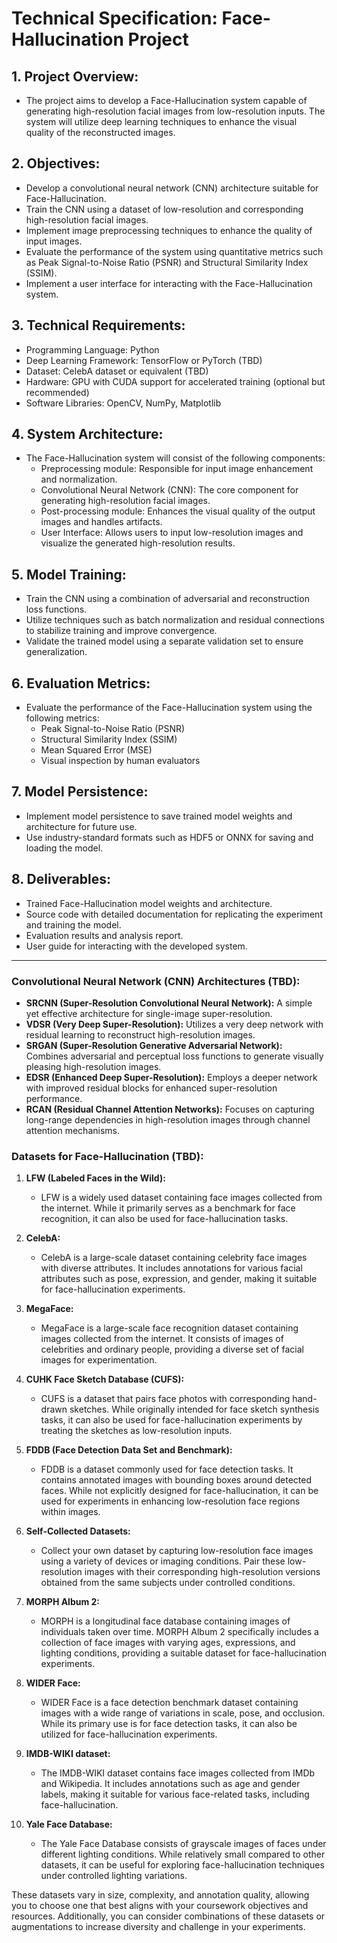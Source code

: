 # Technical Specification: Face-Hallucination Project

## 1. Project Overview:
   - The project aims to develop a Face-Hallucination system capable of generating high-resolution facial images from low-resolution inputs. The system will utilize deep learning techniques to enhance the visual quality of the reconstructed images.

## 2. Objectives:
   - Develop a convolutional neural network (CNN) architecture suitable for Face-Hallucination.
   - Train the CNN using a dataset of low-resolution and corresponding high-resolution facial images.
   - Implement image preprocessing techniques to enhance the quality of input images.
   - Evaluate the performance of the system using quantitative metrics such as Peak Signal-to-Noise Ratio (PSNR) and Structural Similarity Index (SSIM).
   - Implement a user interface for interacting with the Face-Hallucination system.

## 3. Technical Requirements:
   - Programming Language: Python
   - Deep Learning Framework: TensorFlow or PyTorch (TBD)
   - Dataset: CelebA dataset or equivalent (TBD)
   - Hardware: GPU with CUDA support for accelerated training (optional but recommended)
   - Software Libraries: OpenCV, NumPy, Matplotlib

## 4. System Architecture:
   - The Face-Hallucination system will consist of the following components:
     - Preprocessing module: Responsible for input image enhancement and normalization.
     - Convolutional Neural Network (CNN): The core component for generating high-resolution facial images.
     - Post-processing module: Enhances the visual quality of the output images and handles artifacts.
     - User Interface: Allows users to input low-resolution images and visualize the generated high-resolution results.

## 5. Model Training:
   - Train the CNN using a combination of adversarial and reconstruction loss functions.
   - Utilize techniques such as batch normalization and residual connections to stabilize training and improve convergence.
   - Validate the trained model using a separate validation set to ensure generalization.

## 6. Evaluation Metrics:
   - Evaluate the performance of the Face-Hallucination system using the following metrics:
     - Peak Signal-to-Noise Ratio (PSNR)
     - Structural Similarity Index (SSIM)
     - Mean Squared Error (MSE)
     - Visual inspection by human evaluators

## 7. Model Persistence:
   - Implement model persistence to save trained model weights and architecture for future use.
   - Use industry-standard formats such as HDF5 or ONNX for saving and loading the model.

## 8. Deliverables:
   - Trained Face-Hallucination model weights and architecture.
   - Source code with detailed documentation for replicating the experiment and training the model.
   - Evaluation results and analysis report.
   - User guide for interacting with the developed system.


----
### Convolutional Neural Network (CNN) Architectures (TBD):
   - **SRCNN (Super-Resolution Convolutional Neural Network):** A simple yet effective architecture for single-image super-resolution.
   - **VDSR (Very Deep Super-Resolution):** Utilizes a very deep network with residual learning to reconstruct high-resolution images.
   - **SRGAN (Super-Resolution Generative Adversarial Network):** Combines adversarial and perceptual loss functions to generate visually pleasing high-resolution images.
   - **EDSR (Enhanced Deep Super-Resolution):** Employs a deeper network with improved residual blocks for enhanced super-resolution performance.
   - **RCAN (Residual Channel Attention Networks):** Focuses on capturing long-range dependencies in high-resolution images through channel attention mechanisms.

### Datasets for Face-Hallucination (TBD):

1. **LFW (Labeled Faces in the Wild):**
   - LFW is a widely used dataset containing face images collected from the internet. While it primarily serves as a benchmark for face recognition, it can also be used for face-hallucination tasks.

2. **CelebA:**
   - CelebA is a large-scale dataset containing celebrity face images with diverse attributes. It includes annotations for various facial attributes such as pose, expression, and gender, making it suitable for face-hallucination experiments.

3. **MegaFace:**
   - MegaFace is a large-scale face recognition dataset containing images collected from the internet. It consists of images of celebrities and ordinary people, providing a diverse set of facial images for experimentation.

4. **CUHK Face Sketch Database (CUFS):**
   - CUFS is a dataset that pairs face photos with corresponding hand-drawn sketches. While originally intended for face sketch synthesis tasks, it can also be used for face-hallucination experiments by treating the sketches as low-resolution inputs.

5. **FDDB (Face Detection Data Set and Benchmark):**
   - FDDB is a dataset commonly used for face detection tasks. It contains annotated images with bounding boxes around detected faces. While not explicitly designed for face-hallucination, it can be used for experiments in enhancing low-resolution face regions within images.

6. **Self-Collected Datasets:**
   - Collect your own dataset by capturing low-resolution face images using a variety of devices or imaging conditions. Pair these low-resolution images with their corresponding high-resolution versions obtained from the same subjects under controlled conditions.

7. **MORPH Album 2:**
   - MORPH is a longitudinal face database containing images of individuals taken over time. MORPH Album 2 specifically includes a collection of face images with varying ages, expressions, and lighting conditions, providing a suitable dataset for face-hallucination experiments.

8. **WIDER Face:**
   - WIDER Face is a face detection benchmark dataset containing images with a wide range of variations in scale, pose, and occlusion. While its primary use is for face detection tasks, it can also be utilized for face-hallucination experiments.

9. **IMDB-WIKI dataset:**
   - The IMDB-WIKI dataset contains face images collected from IMDb and Wikipedia. It includes annotations such as age and gender labels, making it suitable for various face-related tasks, including face-hallucination.

10. **Yale Face Database:**
    - The Yale Face Database consists of grayscale images of faces under different lighting conditions. While relatively small compared to other datasets, it can be useful for exploring face-hallucination techniques under controlled lighting variations.

These datasets vary in size, complexity, and annotation quality, allowing you to choose one that best aligns with your coursework objectives and resources. Additionally, you can consider combinations of these datasets or augmentations to increase diversity and challenge in your experiments.

